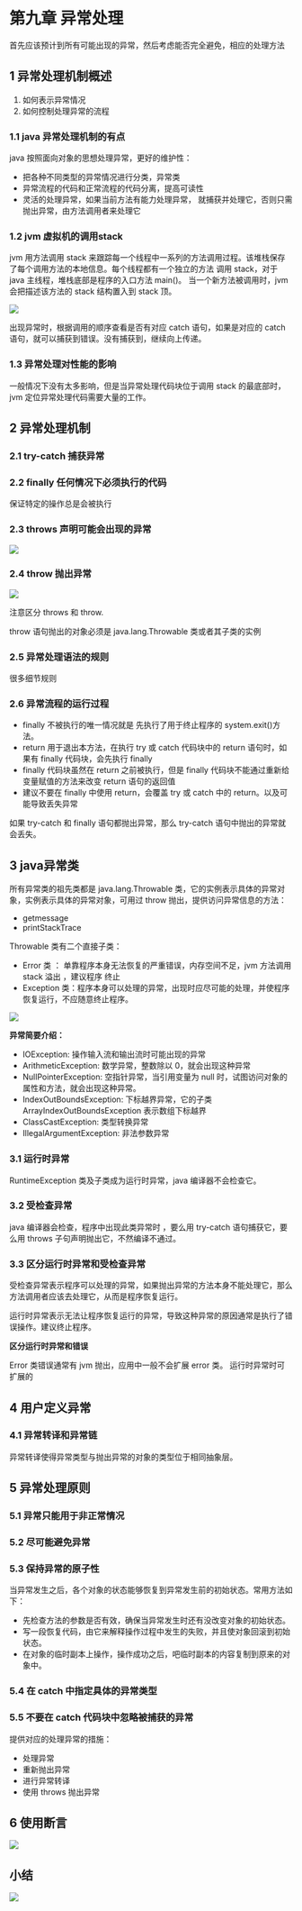 # 第九章 异常处理
首先应该预计到所有可能出现的异常，然后考虑能否完全避免，相应的处理方法

## 1 异常处理机制概述

1. 如何表示异常情况
2. 如何控制处理异常的流程

### 1.1 java 异常处理机制的有点

java 按照面向对象的思想处理异常，更好的维护性：
- 把各种不同类型的异常情况进行分类，异常类
- 异常流程的代码和正常流程的代码分离，提高可读性
- 灵活的处理异常，如果当前方法有能力处理异常， 就捕获并处理它，否则只需抛出异常，由方法调用者来处理它



### 1.2 jvm 虚拟机的调用stack


jvm 用方法调用 stack 来跟踪每一个线程中一系列的方法调用过程。该堆栈保存了每个调用方法的本地信息。每个线程都有一个独立的方法 调用 stack，对于 java 主线程，堆栈底部是程序的入口方法 main()。 当一个新方法被调用时，jvm 会把描述该方法的 stack 结构置入到 stack 顶。

![](https://tva1.sinaimg.cn/large/006y8mN6ly1g6qukoxsz9j30qw0e0mzt.jpg)

出现异常时，根据调用的顺序查看是否有对应 catch 语句，如果是对应的 catch 语句，就可以捕获到错误。没有捕获到，继续向上传递。

### 1.3 异常处理对性能的影响
一般情况下没有太多影响，但是当异常处理代码块位于调用 stack 的最底部时，jvm 定位异常处理代码需要大量的工作。

## 2 异常处理机制

### 2.1 try-catch 捕获异常

### 2.2 finally 任何情况下必须执行的代码
保证特定的操作总是会被执行

### 2.3 throws 声明可能会出现的异常

![](https://tva1.sinaimg.cn/large/006y8mN6ly1g6quykm45nj30zw056n09.jpg)

### 2.4 throw 抛出异常

![](https://tva1.sinaimg.cn/large/006y8mN6ly1g6quz133ioj3126096452.jpg)

注意区分 throws 和 throw.

throw 语句抛出的对象必须是 java.lang.Throwable 类或者其子类的实例

### 2.5 异常处理语法的规则
很多细节规则


### 2.6 异常流程的运行过程

- finally 不被执行的唯一情况就是 先执行了用于终止程序的 system.exit()方法。
- return 用于退出本方法，在执行 try 或 catch 代码块中的 return 语句时，如果有 finally 代码块，会先执行 finally
- finally 代码块虽然在 return 之前被执行，但是 finally 代码块不能通过重新给变量赋值的方法来改变 return 语句的返回值
- 建议不要在 finally 中使用 return，会覆盖 try 或 catch 中的 return。以及可能导致丢失异常

如果 try-catch 和 finally 语句都抛出异常，那么 try-catch 语句中抛出的异常就会丢失。

## 3 java异常类

所有异常类的祖先类都是 java.lang.Throwable 类，它的实例表示具体的异常对象，实例表示具体的异常对象，可用过 throw 抛出，提供访问异常信息的方法：
- getmessage 
- printStackTrace


Throwable 类有二个直接子类：
- Error 类 ： 单靠程序本身无法恢复的严重错误，内存空间不足，jvm 方法调用 stack 溢出 ，建议程序 终止
- Exception 类：程序本身可以处理的异常，出现时应尽可能的处理，并使程序恢复运行，不应随意终止程序。

![](https://tva1.sinaimg.cn/large/006y8mN6ly1g6qy9s1g16j31280mwqiv.jpg)


**异常简要介绍：**
- IOException: 操作输入流和输出流时可能出现的异常
- ArithmeticException: 数学异常，整数除以 0，就会出现这种异常
- NullPointerException: 空指针异常，当引用变量为 null 时，试图访问对象的属性和方法，就会出现这种异常。
- IndexOutBoundsException: 下标越界异常，它的子类 ArrayIndexOutBoundsException 表示数组下标越界
- ClassCastException: 类型转换异常
- IllegalArgumentException: 非法参数异常


### 3.1 运行时异常
RuntimeException 类及子类成为运行时异常，java 编译器不会检查它。

### 3.2 受检查异常
java 编译器会检查，程序中出现此类异常时 ，要么用 try-catch 语句捕获它，要么用 throws 子句声明抛出它，不然编译不通过。

### 3.3 区分运行时异常和受检查异常

受检查异常表示程序可以处理的异常，如果抛出异常的方法本身不能处理它，那么方法调用者应该去处理它，从而是程序恢复运行。

运行时异常表示无法让程序恢复运行的异常，导致这种异常的原因通常是执行了错误操作。建议终止程序。


**区分运行时异常和错误**

Error 类错误通常有 jvm 抛出，应用中一般不会扩展 error 类。 运行时异常时可扩展的

## 4 用户定义异常

### 4.1 异常转译和异常链
异常转译使得异常类型与抛出异常的对象的类型位于相同抽象层。

## 5 异常处理原则

### 5.1 异常只能用于非正常情况

### 5.2 尽可能避免异常

### 5.3 保持异常的原子性
当异常发生之后，各个对象的状态能够恢复到异常发生前的初始状态。常用方法如下：
- 先检查方法的参数是否有效，确保当异常发生时还有没改变对象的初始状态。
- 写一段恢复代码，由它来解释操作过程中发生的失败，并且使对象回滚到初始状态。
- 在对象的临时副本上操作，操作成功之后，吧临时副本的内容复制到原来的对象中。

### 5.4 在 catch 中指定具体的异常类型

### 5.5 不要在 catch 代码块中忽略被捕获的异常

提供对应的处理异常的措施：
- 处理异常
- 重新抛出异常
- 进行异常转译
- 使用 throws 抛出异常

## 6 使用断言
![](https://tva1.sinaimg.cn/large/006y8mN6ly1g6r0gmviyhj310o04mwh7.jpg)

## 小结

![](https://tva1.sinaimg.cn/large/006y8mN6ly1g6r0gxptdjj311s0u0kei.jpg)
